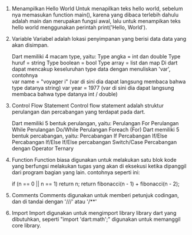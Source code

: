 1. Menampilkan Hello World
   Untuk menapilkan teks hello world, sebelum nya memasukan function main(), karena yang dibaca 
   terlebih dahulu adalah main dan merupakan fungsi awal, lalu untuk menampikan teks hello world 
   menggunakan perintah print('Hello, World').

2. Variable
   Variabel adalah lokasi penyimpanan yang berisi data data yang akan disimpan.

   Dart memiliki 4 macam type, yaitu:
	Type angka    =	int dan double
	Type huruf    =	string
	Type boolean  =	bool
	Type array    =	list dan map
   Di dart dapat mencakup keseluruhan type data dengan menuliskan 'var', contohnya  
	var name = "voyager i" (var di sini dia dapat langsung membaca bahwa type datanya string)
	var year = 1977 (var di sini dia dapat langsung membaca bahwa type datanya int / double)

3. Control Flow Statement
   Control flow statement adalah struktur perulangan dan percabangan yang terdapat pada dart.
   
   Dart memiliki 5 bentuk perulangan, yaitu:
   	Perulangan For
   	Perulangan While
   	Perulangan Do/While
    	Perulangan Foreach (For)
   Dart memiliki 5 bentuk percabangan, yaitu:
	Percabangan If
    	Percabangan If/Else
    	Percabangan If/Else If/Else
    	percabangan Switch/Case
    	Percabangan dengan Operator Ternary

4. Function
   Function biasa digunakan untuk melakukan satu blok kode yang berfungsi melakukan tugas yang
   akan di eksekusi ketika dipanggil dari program bagian yang lain.
	contohnya seperti ini:

	 if (n == 0 || n == 1) return n;
	 return fibonacci(n - 1) + fibonacci(n - 2);
 
5. Comments
   Comments digunakan untuk memberi petunjuk codingan, dan di tandai dengan '///' atau '/**'

6. Import
   Import digunakan untuk mengimport library library dart yang dibutuhkan, seperti "import
  'dart:math';" digunakan untuk memanggil core library.
